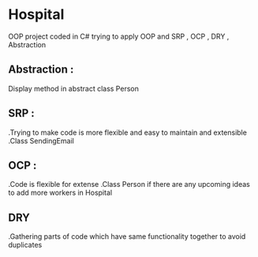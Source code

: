 # Hospital
OOP project coded in C# trying to apply OOP and SRP , OCP , DRY , Abstraction 

## Abstraction :
Display method  in abstract class Person

## SRP : 
.Trying to make code is more flexible and easy to maintain and extensible
.Class SendingEmail

## OCP :
.Code is flexible for extense
.Class Person if there are any upcoming ideas to add more workers in Hospital

## DRY
.Gathering parts of code which have same functionality together to avoid duplicates




